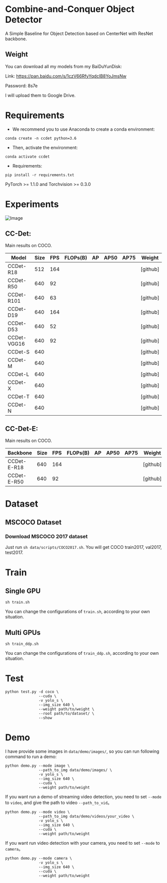# Combine-and-Conquer Object Detector
A Simple Baseline for Object Detection based on CenterNet with ResNet backbone.

## Weight
You can download all my models from my BaiDuYunDisk:

Link: https://pan.baidu.com/s/1czV66RfyYqdcIB8YoJmsNw 

Password: 8s7e

I will upload them to Google Drive.

# Requirements
- We recommend you to use Anaconda to create a conda environment:
```Shell
conda create -n ccdet python=3.6
```

- Then, activate the environment:
```Shell
conda activate ccdet
```

- Requirements:
```Shell
pip install -r requirements.txt 
```
PyTorch >= 1.1.0 and Torchvision >= 0.3.0


# Experiments

![Image](https://github.com/yjh0410/Simple-Baseline-Detector/blob/master/img_files/speed_accuracy.jpg)

## CC-Det:
Main results on COCO.

|  Model      | Size | FPS | FLOPs(B) |  AP  | AP50 | AP75 |  Weight  |
|-------------|------|-----|----------|------|------|------|----------|
| CCDet-R18   | 512  | 164 |          |      |      |      | [github] |
| CCDet-R50   | 640  | 92  |          |      |      |      | [github] |
| CCDet-R101  | 640  | 63  |          |      |      |      | [github] |
| CCDet-D19   | 640  | 164 |          |      |      |      | [github] |
| CCDet-D53   | 640  | 52  |          |      |      |      | [github] |
| CCDet-VGG16 | 640  | 92  |          |      |      |      | [github] |
| CCDet-S     | 640  |     |          |      |      |      | [github] |
| CCDet-M     | 640  |     |          |      |      |      | [github] |
| CCDet-L     | 640  |     |          |      |      |      | [github] |
| CCDet-X     | 640  |     |          |      |      |      | [github] |
| CCDet-T     | 640  |     |          |      |      |      | [github] |
| CCDet-N     | 640  |     |          |      |      |      | [github] |

## CC-Det-E:
Main results on COCO.

|  Backbone    | Size | FPS | FLOPs(B) |  AP  | AP50 | AP75 |  Weight  |
|--------------|------|-----|----------|------|------|------|----------|
| CCDet-E-R18  | 640  | 164 |          |      |      |      | [github] |
| CCDet-E-R50  | 640  | 92  |          |      |      |      | [github] |

</table></tbody>

# Dataset
## MSCOCO Dataset
### Download MSCOCO 2017 dataset
Just run ```sh data/scripts/COCO2017.sh```. You will get COCO train2017, val2017, test2017.


# Train
## Single GPU
```Shell
sh train.sh
```

You can change the configurations of `train.sh`, according to your own situation.

## Multi GPUs
```Shell
sh train_ddp.sh
```

You can change the configurations of `train_ddp.sh`, according to your own situation.


# Test
```Shell
python test.py -d coco \
               --cuda \
               -v yolo_s \
               --img_size 640 \
               --weight path/to/weight \
               --root path/to/dataset/ \
               --show
```

# Demo
I have provide some images in `data/demo/images/`, so you can run following command to run a demo:

```Shell
python demo.py --mode image \
               --path_to_img data/demo/images/ \
               -v yolo_s \
               --img_size 640 \
               --cuda \
               --weight path/to/weight
```

If you want run a demo of streaming video detection, you need to set `--mode` to `video`, and give the path to video `--path_to_vid`。

```Shell
python demo.py --mode video \
               --path_to_img data/demo/videos/your_video \
               -v yolo_s \
               --img_size 640 \
               --cuda \
               --weight path/to/weight
```

If you want run video detection with your camera, you need to set `--mode` to `camera`。

```Shell
python demo.py --mode camera \
               -v yolo_s \
               --img_size 640 \
               --cuda \
               --weight path/to/weight
```
